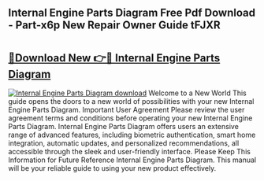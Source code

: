 ## Internal Engine Parts Diagram Free Pdf Download - Part-x6p New Repair Owner Guide tFJXR

# <h2><a href="http://dfoj8tf.blite.top/?on=Internal+Engine+Parts+Diagram">🔗Download New 👉🔴 Internal Engine Parts Diagram</a></h2>

[![Internal Engine Parts Diagram download](https://i.imgur.com/lujVjoI.png)](http://dfoj8tf.blite.top/?on=Internal+Engine+Parts+Diagram)
Welcome to a New World This guide opens the doors to a new world of possibilities with your new Internal Engine Parts Diagram. Important User Agreement Please review the user agreement terms and conditions before operating your new Internal Engine Parts Diagram. Internal Engine Parts Diagram offers users an extensive range of advanced features, including biometric authentication, smart home integration, automatic updates, and personalized recommendations, all accessible through the sleek and user-friendly interface. Please Keep This Information for Future Reference Internal Engine Parts Diagram. This manual will be your reliable guide to using your new product effectively.
